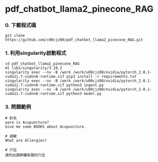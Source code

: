 # pdf_chatbot_llama2_pinecone_RAG
### 0. 下載程式碼
```
git clone https://github.com/c00cjz00/pdf_chatbot_llama2_pinecone_RAG.git
```

### 1. 利用singularity啟動程式
```
cd pdf_chatbot_llama2_pinecone_RAG
ml libs/singularity/3.10.2
singularity exec --nv -B /work /work/u00cjz00/nvidia/pytorch_2.0.1-cuda11.7-cudnn8-runtime.sif pip3 install -r requirements.txt
singularity exec --nv -B /work /work/u00cjz00/nvidia/pytorch_2.0.1-cuda11.7-cudnn8-runtime.sif python3 ingest.py
singularity exec --nv -B /work /work/u00cjz00/nvidia/pytorch_2.0.1-cuda11.7-cudnn8-runtime.sif python3 model.py
```


### 3. 問題範例
```
# 針灸
ware is Acupuncture?
Give me some BOOKS about Acupuncture.

# 過敏
What are Allergies?

# 穴位
請列出跟肺臟有關的穴位
```
